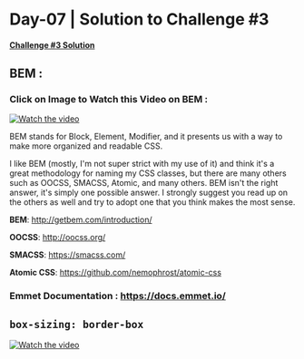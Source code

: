 # Day-07 | Solution to Challenge #3

#### [Challenge #3 Solution](challenge-3%20Solution.zip)

## BEM :

### Click on Image to Watch this Video on BEM :

<a href="http://www.youtube.com/watch?feature=player_embedded&v=SLjHSVwXYq4" target="_blank">
 <img src="https://img.youtube.com/vi/SLjHSVwXYq4/hqdefault.jpg" alt="Watch the video"/>
</a>

BEM stands for Block, Element, Modifier, and it presents us with a way to make more organized and readable CSS.

I like BEM (mostly, I'm not super strict with my use of it) and think it's a great methodology for naming my CSS classes, but there are many others such as OOCSS, SMACSS, Atomic, and many others. BEM isn't the right answer, it's simply one possible answer. I strongly suggest you read up on the others as well and try to adopt one that you think makes the most sense.

**BEM**: http://getbem.com/introduction/

**OOCSS**: http://oocss.org/

**SMACSS**: https://smacss.com/

**Atomic CSS**: https://github.com/nemophrost/atomic-css

### Emmet Documentation : https://docs.emmet.io/

## `box-sizing: border-box `

<a href="http://www.youtube.com/watch?feature=player_embedded&v=WlGQdgy-M6w" target="_blank">
 <img src="https://img.youtube.com/vi/WlGQdgy-M6w/hqdefault.jpg" alt="Watch the video"/>
</a>
